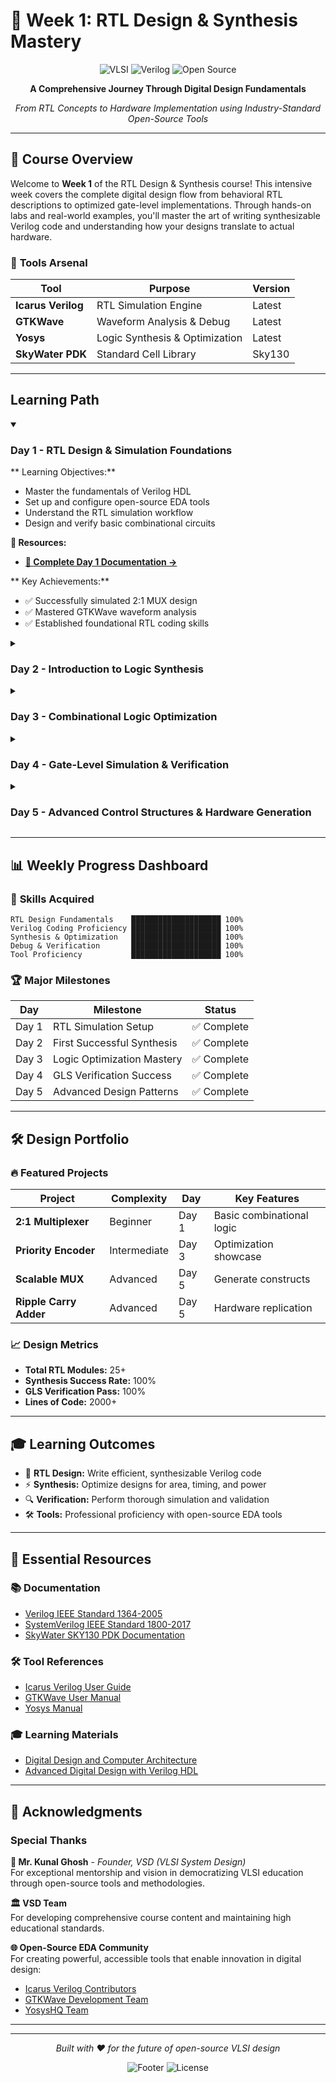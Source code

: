 # 🚀 Week 1: RTL Design & Synthesis Mastery

<div align="center">
  
  ![VLSI](https://img.shields.io/badge/VLSI-Design%20%26%20Synthesis-blue?style=for-the-badge&logo=intel&logoColor=white)
  ![Verilog](https://img.shields.io/badge/Verilog-HDL-green?style=for-the-badge&logo=v&logoColor=white)
  ![Open Source](https://img.shields.io/badge/Open%20Source-EDA%20Tools-orange?style=for-the-badge&logo=opensourceinitiative&logoColor=white)
  
  **A Comprehensive Journey Through Digital Design Fundamentals**
  
  *From RTL Concepts to Hardware Implementation using Industry-Standard Open-Source Tools*

</div>

---

## 🎯 Course Overview

Welcome to **Week 1** of the RTL Design & Synthesis course! This intensive week covers the complete digital design flow from behavioral RTL descriptions to optimized gate-level implementations. Through hands-on labs and real-world examples, you'll master the art of writing synthesizable Verilog code and understanding how your designs translate to actual hardware.

### 🔧 **Tools Arsenal**
| **Tool** | **Purpose** | **Version** |
|----------|-------------|-------------|
| **Icarus Verilog** | RTL Simulation Engine | Latest |
| **GTKWave** | Waveform Analysis & Debug | Latest |
| **Yosys** | Logic Synthesis & Optimization | Latest |
| **SkyWater PDK** | Standard Cell Library | Sky130 |

---

## Learning Path

<details open>
<summary><h3> Day 1 - RTL Design & Simulation Foundations</h3></summary>

** Learning Objectives:**
- Master the fundamentals of Verilog HDL
- Set up and configure open-source EDA tools
- Understand the RTL simulation workflow
- Design and verify basic combinational circuits
  
**📁 Resources:**
- **[📖 Complete Day 1 Documentation →](./Day1/README.md)**

** Key Achievements:**
- ✅ Successfully simulated 2:1 MUX design
- ✅ Mastered GTKWave waveform analysis
- ✅ Established foundational RTL coding skills

</details>
<details>
<summary><h3>Day 2 - Introduction to Logic Synthesis</h3></summary>

** Learning Objectives:**
- Understand the synthesis process and optimization
- Learn library-based technology mapping
- Explore area vs delay trade-offs
- Analyze synthesized netlists

**📁 Resources:**
- **[📖 Complete Day 2 Documentation →](./Day2/README.md)**

**🚀 Key Achievements:**
- ✅ Synthesized RTL designs using Yosys
- ✅ Analyzed synthesis reports and statistics
- ✅ Understood library cell mapping concepts

</details>
<details>
<summary><h3> Day 3 - Combinational Logic Optimization</h3></summary>

**🎯 Learning Objectives:**
- Master combinational optimization techniques
- Understand constant propagation and Boolean simplification
- Learn advanced optimization algorithms
- Practice optimization using real examples

**📁 Resources:**
- **[📖 Complete Day 3 Documentation →](./Day3/README.md)**

**🚀 Key Achievements:**
- ✅ Applied constant propagation optimization
- ✅ Implemented Boolean algebra simplifications
- ✅ Measured optimization effectiveness

</details>
<details>
<summary><h3>Day 4 - Gate-Level Simulation & Verification</h3></summary>

**🎯 Learning Objectives:**
- Perform comprehensive gate-level simulation
- Identify and debug synthesis-simulation mismatches
- Master blocking vs non-blocking assignments
- Understand sensitivity list implications

**📁 Resources:**
- **[📖 Complete Day 4 Documentation →](./Day4/README.md)**

**Achievements:**
- ✅ Successfully conducted GLS verification
- ✅ Identified and resolved coding issues
- ✅ Mastered professional Verilog practices

</details>
<details>
<summary><h3>Day 5 - Advanced Control Structures & Hardware Generation</h3></summary>

**🎯 Learning Objectives:**
- Master IF and CASE statement implementations
- Learn loop constructs for scalable designs
- Understand hardware generation techniques
- Apply optimization strategies effectively

**📁 Resources:**
- **[📖 Complete Day 5 Documentation →](./Day5/README.md)**


**🚀 Key Achievements:**
- ✅ Implemented scalable control structures
- ✅ Mastered FOR and GENERATE constructs
- ✅ Built complex, optimized designs

</details>

---

## 📊 Weekly Progress Dashboard

### 🎯 **Skills Acquired**
```
RTL Design Fundamentals    ████████████████████ 100%
Verilog Coding Proficiency ████████████████████ 100%
Synthesis & Optimization   ████████████████████ 100%
Debug & Verification       ████████████████████ 100%
Tool Proficiency           ████████████████████ 100%
```

### 🏆 **Major Milestones**
| **Day** | **Milestone** | **Status** |
|---------|---------------|------------|
| Day 1 | RTL Simulation Setup | ✅ Complete |
| Day 2 | First Successful Synthesis | ✅ Complete |
| Day 3 | Logic Optimization Mastery | ✅ Complete |
| Day 4 | GLS Verification Success | ✅ Complete |
| Day 5 | Advanced Design Patterns | ✅ Complete |

---

## 🛠️ Design Portfolio

### **🔥 Featured Projects**

| **Project** | **Complexity** | **Day** | **Key Features** |
|-------------|----------------|---------|------------------|
| **2:1 Multiplexer** | Beginner | Day 1 | Basic combinational logic |
| **Priority Encoder** | Intermediate | Day 3 | Optimization showcase |
| **Scalable MUX** | Advanced | Day 5 | Generate constructs |
| **Ripple Carry Adder** | Advanced | Day 5 | Hardware replication |

### **📈 Design Metrics**
- **Total RTL Modules:** 25+
- **Synthesis Success Rate:** 100%
- **GLS Verification Pass:** 100%
- **Lines of Code:** 2000+

---

## 🎓 Learning Outcomes

- 🔧 **RTL Design:** Write efficient, synthesizable Verilog code
- ⚡ **Synthesis:** Optimize designs for area, timing, and power
- 🔍 **Verification:** Perform thorough simulation and validation
- 🛠️ **Tools:** Professional proficiency with open-source EDA tools

---

## 🔗 Essential Resources

### **📚 Documentation**
- [Verilog IEEE Standard 1364-2005](https://ieeexplore.ieee.org/document/1620780)
- [SystemVerilog IEEE Standard 1800-2017](https://ieeexplore.ieee.org/document/8299595)
- [SkyWater SKY130 PDK Documentation](https://skywater-pdk.readthedocs.io/)

### **🛠️ Tool References**
- [Icarus Verilog User Guide](http://iverilog.icarus.com/usage.html)
- [GTKWave User Manual](http://gtkwave.sourceforge.net/gtkwave.pdf)
- [Yosys Manual](http://www.clifford.at/yosys/files/yosys_manual.pdf)

### **🎓 Learning Materials**
- [Digital Design and Computer Architecture](https://www.amazon.com/Digital-Design-Computer-Architecture-Second/dp/0123944244)
- [Advanced Digital Design with Verilog HDL](https://www.amazon.com/Advanced-Digital-Design-Verilog-HDL/dp/0130893323)

---

## 🌟 Acknowledgments

### **Special Thanks**

**🎯 Mr. Kunal Ghosh** - *Founder, VSD (VLSI System Design)*  
For exceptional mentorship and vision in democratizing VLSI education through open-source tools and methodologies.

**🏛️ VSD Team**  
For developing comprehensive course content and maintaining high educational standards.

**🌐 Open-Source EDA Community**  
For creating powerful, accessible tools that enable innovation in digital design:
- [Icarus Verilog Contributors](http://iverilog.icarus.com/)
- [GTKWave Development Team](http://gtkwave.sourceforge.net/)
- [YosysHQ Team](https://yosyshq.net/)


---

<div align="center">


---

*Built with ❤️ for the future of open-source VLSI design*

![Footer](https://img.shields.io/badge/Made%20with-Markdown-1f425f.svg?style=for-the-badge)
![License](https://img.shields.io/badge/License-MIT-blue.svg?style=for-the-badge)

</div>
